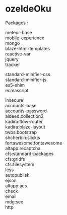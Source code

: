 # ozeldeOku


Packages : 

meteor-base             <br>
mobile-experience       <br>
mongo                   <br>
blaze-html-templates    <br>
reactive-var            <br>
jquery                  <br>
tracker                 <br>

standard-minifier-css   <br>
standard-minifier-js    <br>
es5-shim                <br>
ecmascript              <br>

insecure                <br>
accounts-base<br>
accounts-password<br>
aldeed:collection2<br>
kadira:flow-router<br>
kadira:blaze-layout<br>
twbs:bootstrap<br>
shcherbin:slickjs<br>
fortawesome:fontawesome<br>
altapp:recaptcha<br>
cfs:standard-packages<br>
cfs:gridfs<br>
cfs:filesystem<br>
less<br>
autopublish<br>
ejson<br>
altapp:aes<br>
check<br>
email<br>
mdg:seo<br>
http<br>
